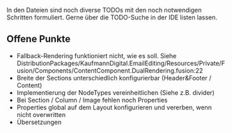 In den Dateien sind noch diverse TODOs mit den noch notwendigen Schritten formuliert. Gerne über die TODO-Suche in der IDE listen lassen.


## Offene Punkte

- Fallback-Rendering funktioniert nicht, wie es soll. Siehe DistributionPackages/KaufmannDigital.EmailEditing/Resources/Private/Fusion/Components/ContentComponent.DualRendering.fusion:22
- Breite der Sections unterschiedlich konfigurierbar (Header&Footer / Content)
- Implementierung der NodeTypes vereinheitlichen (Siehe z.B. divider)
- Bei Section / Column / Image fehlen noch Properties
- Properties global auf dem Layout konfigurieren und vererben, wenn nicht overwritten
- Übersetzungen
